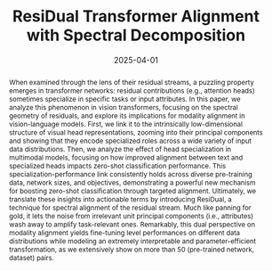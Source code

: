---
# Documentation: https://wowchemy.com/docs/managing-content/

title: 'ResiDual Transformer Alignment with Spectral Decomposition'
subtitle: ''
summary: ''
authors:
- Lorenzo Basile
- maiorca
- Luca Bortolussi
- rodola
- Francesco Locatello
tags: []
categories: []
date: '2025-04-01'
lastmod: 2024-10-31T:26:44
featured: false
draft: false
publication_short: "TMLR"

# Featured image
# To use, add an image named `featured.jpg/png` to your page's folder.
# Focal points: Smart, Center, TopLeft, Top, TopRight, Left, Right, BottomLeft, Bottom, BottomRight.
image:
  caption: ''
  focal_point: 'Center'
  preview_only: false

# Projects (optional).
#   Associate this post with one or more of your projects.
#   Simply enter your project's folder or file name without extension.
#   E.g. `projects = ["internal-project"]` references `content/project/deep-learning/index.md`.
#   Otherwise, set `projects = []`.
projects: []
publishDate: '2023-10-02T:26:44'
publication_types:
- '2'
abstract: "When examined through the lens of their residual streams, a puzzling property emerges in transformer networks: residual contributions (e.g., attention heads) sometimes specialize in specific tasks or input attributes. In this paper, we analyze this phenomenon in vision transformers, focusing on the spectral geometry of residuals, and explore its implications for modality alignment in vision-language models. First, we link it to the intrinsically low-dimensional structure of visual head representations, zooming into their principal components and showing that they encode specialized roles across a wide variety of input data distributions. Then, we analyze the effect of head specialization in multimodal models, focusing on how improved alignment between text and specialized heads impacts zero-shot classification performance. This specialization-performance link consistently holds across diverse pre-training data, network sizes, and objectives, demonstrating a powerful new mechanism for boosting zero-shot classification through targeted alignment. Ultimately, we translate these insights into actionable terms by introducing ResiDual, a technique for spectral alignment of the residual stream. Much like panning for gold, it lets the noise from irrelevant unit principal components (i.e., attributes) wash away to amplify task-relevant ones. Remarkably, this dual perspective on modality alignment yields fine-tuning level performances on different data distributions while modeling an extremely interpretable and parameter-efficient transformation, as we extensively show on more than 50 (pre-trained network, dataset) pairs."
publication: '*Transactions on Machine Learning Research*'
links:
- icon: link
  icon_pack: fas
  name: 'URL'
  url: https://openreview.net/forum?id=z37LCgSIzI
- name: PDF
  url: https://openreview.net/pdf?id=z37LCgSIzI
- name: 'arXiv'
  url : https://arxiv.org/abs/2411.00246
- icon: github
  icon_pack: fab
  name: 'GitHub'
  url: https://github.com/Flegyas/ResiDual
---